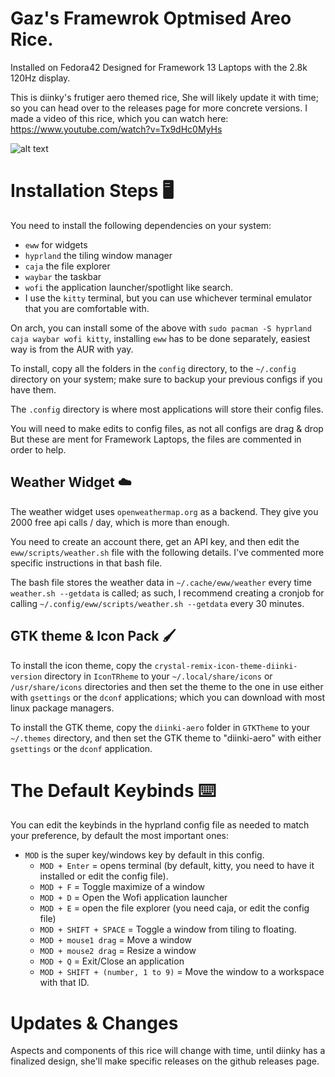 # Gaz's Framewrok Optmised Areo Rice.
Installed on Fedora42 Designed for Framework 13 Laptops with the 2.8k 120Hz display. 

This is diinky's frutiger aero themed rice, She will likely update it with time; so you can head over to the releases page for more concrete versions.
I made a video of this rice, which you can watch here:
https://www.youtube.com/watch?v=Tx9dHc0MyHs

![alt text](./wallpapers/aquarium.png)

# Installation Steps 🖥️

You need to install the following dependencies on your system:

- `eww` for widgets
- `hyprland` the tiling window manager
- `caja` the file explorer
- `waybar` the taskbar
- `wofi` the application launcher/spotlight like search.
- I use the `kitty` terminal, but you can use whichever terminal emulator that you are comfortable with.

On arch, you can install some of the above with `sudo pacman -S hyprland caja waybar wofi kitty`, installing `eww` has to
be done separately, easiest way is from the AUR with yay.

To install, copy all the folders in the `config` directory, to the `~/.config` directory on your system; make sure to backup your previous configs if you have them.

The `.config` directory is where most applications will store their config files.

You will need to make edits to config files, as not all configs are drag & drop But these are ment for Framework Laptops, the files are commented in
order to help.

## Weather Widget ☁️

The weather widget uses `openweathermap.org` as a backend. They give you 2000 free api calls / day, which is more than enough.

You need to create an account there, get an API key, and then edit
the `eww/scripts/weather.sh` file with the following details. I've commented more specific instructions in that bash file.

The bash file stores the weather data in `~/.cache/eww/weather` every time `weather.sh --getdata` is called; as such, I recommend creating a
cronjob for calling `~/.config/eww/scripts/weather.sh --getdata` every 30 minutes.

## GTK theme & Icon Pack 🖌️

To install the icon theme, copy the `crystal-remix-icon-theme-diinki-version` directory in `IconTRheme` to your `~/.local/share/icons` or `/usr/share/icons` directories
and then set the theme to the one in use either with `gsettings` or the `dconf` applications; which you can download with most linux package managers.

To install the GTK theme, copy the `diinki-aero` folder in `GTKTheme` to your `~/.themes` directory,
and then set the GTK theme to "diinki-aero" with either `gsettings` or the `dconf` application.

# The Default Keybinds ⌨️

You can edit the keybinds in the hyprland config file as needed to match your preference, by default the most important ones:

- `MOD` is the super key/windows key by default in this config.
  - `MOD + Enter` = opens terminal (by default, kitty, you need to have it installed or edit the config file).
  - `MOD + F` = Toggle maximize of a window
  - `MOD + D` = Open the Wofi application launcher
  - `MOD + E` = open the file explorer (you need caja, or edit the config file)
  - `MOD + SHIFT + SPACE` = Toggle a window from tiling to floating.
  - `MOD + mouse1 drag` = Move a window
  - `MOD + mouse2 drag` = Resize a window
  - `MOD + Q` = Exit/Close an application
  - `MOD + SHIFT + (number, 1 to 9)` = Move the window to a workspace with that ID.

# Updates & Changes

Aspects and components of this rice will change with time, until diinky has a finalized design, she'll make specific releases on the github releases page.
